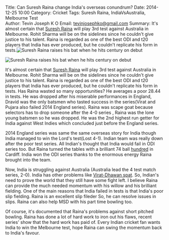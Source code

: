 Title: Can Suresh Raina change India's overseas conundrum?
Date: 2014-12-25 10:00 
Category: Cricket 
Tags: Suresh Raina, IndiaVsAustralia, Melbourne Test  
Author: Tevin Joseph K O
Email:	 tevinjosephko@gmail.com 
Summary: It's almost certain that [Suresh Raina](http://www.espncricinfo.com/india/content/player/33335.html) will play 3rd test against Australia in Melbourne. Rohit Sharma will be on the sidelines since he couldn't give justice to his talent. Raina is regarded as one of the best ODI and t20 players that India has ever produced, but he couldn't replicate his form in tests.![Suresh Raina raises his bat when he hits century on debut](http://p.imgci.com/db/PICTURES/CMS/134800/134878.jpg)

![Suresh Raina raises his bat when he hits century on debut](http://p.imgci.com/db/PICTURES/CMS/134800/134878.jpg)

It's almost certain that [Suresh Raina](http://www.espncricinfo.com/india/content/player/33335.html) will play 3rd test against Australia in Melbourne. Rohit Sharma will be on the sidelines since he couldn't give justice to his talent. Raina is regarded as one of the best ODI and t20 players that India has ever produced, but he couldn't replicate his form in tests.  Has Raina wasted so many opportunities? He averages a poor 28.44 in tests. He was dropped after his miserable performances in England, Dravid was the only batsmen who tasted success in the series(Virat and Pujara also failed 2014 England series).  Raina was scape goat because selectors has to drop someone after the 4-0 series , Raina was the lone young batsmen so he was dropped.  He was the 2nd highest run getter for India against West Indies which concluded just before the England series.

2014 England series was same the same overseas story for India though India managed to win the Lord's test(Lost 4-1). Indian team was really down after the poor test series.  All Indian's thought that India would fail in ODI series too. But Raina turned the tables with a brilliant 74 ball [hundred](http://www.bcci.tv/news/2014/features-and-interviews/8615/when-it-raina-ed-in-cardiff) in Cardiff. India won the ODI series thanks to the enormous energy Raina brought into the team.

Now, India is struggling against Australia (Australia lead the 4 test match series, 2-0).  India has other problems like [Virat-Dhawan spat](http://www.hindustantimes.com/sports-news/cricketnews/india-vs-australia-behind-unrest-after-brisbane-test-a-kohli-dhawan-spat/article1-1299351.aspx).  So, Indian's need to prove the world that they still have some fight left. I believe Raina can provide the much needed momentum with his willow and his brilliant fielding. One of the main reasons that India failed in tests is that India's poor slip fielding. Raina is an excellent slip fileder So, he can resolve issues in slips. Raina can also help MSD with his part time bowling too.

Of course, it's documented that Raina's problems against short pitched bowling. Raina has done a lot of hard work to iron out his flaws, recent series' show that the hard work has paid of. Every Indian cricket fan wants India to win the Melbourne test, hope Raina can swing the momentum back  to India's favour.